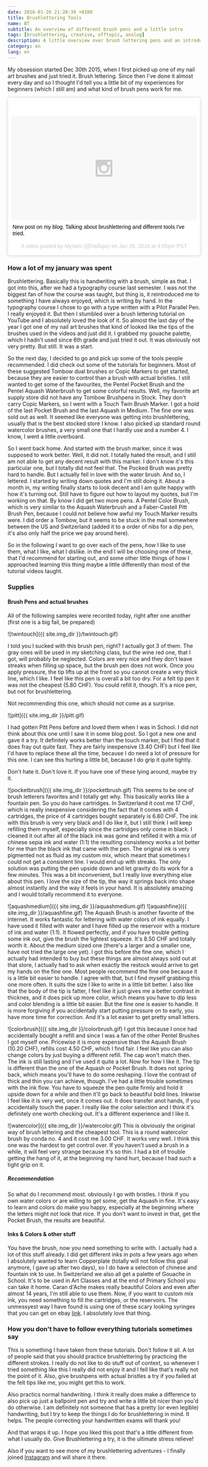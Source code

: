 ```yaml
---
date: 2016-01-26 21:28:39 +0100
title: Brushlettering Tools
name: BT
subtitle: An overview of different brush pens and a little intro
tags: [brushlettering, creative, offtopic, analog]
description: A little overview over brush lettering pens and an introduction for beginners
category: en
lang: en
---
```

My obsession started Dec 30th 2015, when I first picked up one of my nail art brushes and just tried it. Brush lettering. Since then I've done it almost every day and so I thought I'd tell you a little bit of my experiences for beginners (which I still am) and what kind of brush pens work for me.
<!-- more -->

<blockquote class="instagram-media" data-instgrm-captioned data-instgrm-version="6" style=" background:#FFF; border:0; border-radius:3px; box-shadow:0 0 1px 0 rgba(0,0,0,0.5),0 1px 10px 0 rgba(0,0,0,0.15); margin: 1px; max-width:658px; padding:0; width:99.375%; width:-webkit-calc(100% - 2px); width:calc(100% - 2px);"><div style="padding:8px;"> <div style=" background:#F8F8F8; line-height:0; margin-top:40px; padding:28.125% 0; text-align:center; width:100%;"> <div style=" background:url(data:image/png;base64,iVBORw0KGgoAAAANSUhEUgAAACwAAAAsCAMAAAApWqozAAAAGFBMVEUiIiI9PT0eHh4gIB4hIBkcHBwcHBwcHBydr+JQAAAACHRSTlMABA4YHyQsM5jtaMwAAADfSURBVDjL7ZVBEgMhCAQBAf//42xcNbpAqakcM0ftUmFAAIBE81IqBJdS3lS6zs3bIpB9WED3YYXFPmHRfT8sgyrCP1x8uEUxLMzNWElFOYCV6mHWWwMzdPEKHlhLw7NWJqkHc4uIZphavDzA2JPzUDsBZziNae2S6owH8xPmX8G7zzgKEOPUoYHvGz1TBCxMkd3kwNVbU0gKHkx+iZILf77IofhrY1nYFnB/lQPb79drWOyJVa/DAvg9B/rLB4cC+Nqgdz/TvBbBnr6GBReqn/nRmDgaQEej7WhonozjF+Y2I/fZou/qAAAAAElFTkSuQmCC); display:block; height:44px; margin:0 auto -44px; position:relative; top:-22px; width:44px;"></div></div> <p style=" margin:8px 0 0 0; padding:0 4px;"> <a href="https://www.instagram.com/p/BBBZBxpBMLD/" style=" color:#000; font-family:Arial,sans-serif; font-size:14px; font-style:normal; font-weight:normal; line-height:17px; text-decoration:none; word-wrap:break-word;" target="_blank">New post on my blog. Talking about brushlettering and different tools I&#39;ve tried.</a></p> <p style=" color:#c9c8cd; font-family:Arial,sans-serif; font-size:14px; line-height:17px; margin-bottom:0; margin-top:8px; overflow:hidden; padding:8px 0 7px; text-align:center; text-overflow:ellipsis; white-space:nowrap;">A video posted by Myriam (@halfapx) on <time style=" font-family:Arial,sans-serif; font-size:14px; line-height:17px;" datetime="2016-01-27T00:05:35+00:00">Jan 26, 2016 at 4:05pm PST</time></p></div></blockquote>
<script async defer src="//platform.instagram.com/en_US/embeds.js"></script>

### How a lot of my january was spent
Brushlettering. Basically this is handwriting with a brush, simple as that. I got into this, after we had a typography course last semester. I was not the biggest fan of how the course was taught, but thing is, it reintroduced me to something I have always enjoyed, which is writing by hand. In the typography course I chose to go with a type written with a Pilot Parallel Pen. I really enjoyed it. But then I stumbled over a brush lettering tutorial on YouTube and I absolutely loved the look of it.
So almost the last day of the year I got one of my nail art brushes that kind of looked like the tips of the brushes used in the videos and just did it. I grabbed my gouache palette, which I hadn't used since 6th grade and just tried it out. It was obviously not very pretty. But still. It was a start.

So the next day, I decided to go and pick up some of the tools people recommended. I did check out some of the tutorials for beginners. Most of these suggested Tombow dual brushes or Copic Markers to get started, because they are easier to control than a brush with actual bristles. I still wanted to get some of the favourites, the Pentel Pocket Brush and the Pentel Aquash Waterbrush to get some colorful results. Well, my favorite art supply store did not have any Tombow Brushpens in Stock. They don't carry Copic Markers, so I went with a Touch Twin Brush Marker. I got a hold of the last Pocket Brush and the last Aquash in Medium. The fine one was sold out as well. It seemed like everyone was getting into brushlettering, usually that is the best stocked store I know. I also picked up standard round watercolor brushes, a very small one that I hardly use and a number 4. I know, I went a little overboard.

So I went back home. And started with the brush marker, since it was supposed to work better. Well, it did not. I totally hated the result, and I still am not able to get any decent result with this marker. I don't know it's this particular one, but I totally did not feel that. The Pocked Brush was pretty hard to handle. But I actually fell in love with the water brush.
And so, I lettered. I started by writing down quotes and I'm still doing it. About a month in, my writing finally starts to look decent and I am quite happy with how it's turning out. Still have to figure out how to layout my quotes, but I'm working on that. By know I did get two more pens. A Pentel Color Brush, which is very similar to the Aquash Waterbrush and a Faber-Castell Pitt Brush Pen, because I could not believe how awful my Touch Marker results were. I did order a Tombow, but it seems to be stuck in the mail somewhere between the US and Switzerland (added it to a order of nibs for a dip pen, it's also only half the price we pay around here).

So in the following I want to go over each of the pens, how I like to use them, what I like, what I dislike. in the end I will be choosing one of these, that I'd recommend for starting out, and some other little things of how I approached learning this thing maybe a little differently than most of the tutorial videos taught.

### Supplies

#### Brush Pens and actual brushes
All of the following samples were recorded today, right after one another (first one is a big fail, be prepared)

![twintouch]({{ site.img_dir }}/twintouch.gif)

I told you I sucked with this brush pen, right? I actually got 3 of them. The gray ones will be used in my sketching class, but the wine red one, that I got, will probably be neglected. Colors are very nice and they don't leave streaks when filling up space, but the brush pen does not work. Once you apply pressure, the tip lifts up at the front so you cannot create a very thick line, which I like. I feel like this pen is overall a bit too dry. For a felt tip pen it was not the cheapest (5.80 CHF). You could refill it, though. It's a nice pen, but not for brushlettering.

Not recommending this one, which should not come as a surprise.

![pitt]({{ site.img_dir }}/pitt.gif)

I had gotten Pitt Pens before and loved them when I was in School. I did not think about this one until I saw it in some blog post. So I got a new one and gave it a try. It definitely works better than the touch marker, but I find that it does fray out quite fast. They are fairly inexpensive (3.40 CHF) but I feel like I'd have to replace these all the time, because I do need a lot of pressure for this one. I can see this hurting a little bit, because I do grip it quite tightly.

Don't hate it. Don't love it. If you have one of these lying around, maybe try it.

![pocketbrush]({{ site.img_dir }}/pocketbrush.gif)
This seems to be one of brush letterers favorites and I totally get why. This basically works like a fountain pen. So you do have cartridges. In Switzerland it cost me 17 CHF, which is really inexpensive considering the fact that it comes with 4 cartridges, the price of 4 cartridges bought separately is 6.80 CHF. The ink with this brush is very very black and I do like it, but I still think I will keep refilling them myself, especially since the cartridges only come in black. I cleaned it out after all of the black ink was gone and refilled it with a mix of chinese sepia ink and water (1:1) the resulting consistency works a lot better for me than the black ink that came with the pen. The original ink is very pigmented not as fluid as my custom mix, which meant that sometimes I could not get a consistent line. I would end up with streaks. The only solution was putting the pen upside down and let gravity do its work for a few minutes. This was a bit inconvenient, but I really love everything else about this pen. I love the size of the tip, the way it springs back into shape almost instantly and the way it feels in your hand. It is absolutely amazing and I would totally recommend it to everyone.

![aquashmedium]({{ site.img_dir }}/aquashmedium.gif)
![aquashfine]({{ site.img_dir }}/aquashfine.gif)
The Aquash Brush is another favorite of the internet. It works fantastic for lettering with water colors of ink equally. I have used it filled with water and I have filled up the reservoir with a mixture of ink and water (1:1). It flowed perfectly, and if you have trouble getting some ink out, give the brush the lightest squeeze.
It's 8.50 CHF and totally worth it.
About the medium sized one (there's a larger and a smaller one, have not tried the large one yet). I got this before the fine one, which I actually had intended to buy but these things are almost always sold out at that store, I actually had to ask when exactly the restock would arrive to get my hands on the fine one. Most people recommend the fine one because it is a little bit easier to handle. I agree with that, but I find myself grabbing this one more often. It suits the size I like to write in a little bit better. I also like that the body of the tip is fatter, I feel like it just gives me a better contrast in thicknes, and it does pick up more color, which means you have to dip less and color blending is a little bit easier. But the fine one is easier to handle. It is more forgiving if you accidentally start putting pressure on to early, you have more time for correction. And it's a lot easier to get pretty small letters.

![colorbrush]({{ site.img_dir }}/colorbrush.gif)
I got this because I once had accidentally bought a refill and since I was a fan of the other Pentel Brushes I got myself one. Pricewise it is more expensive than the Aquash Brush (10.20 CHF), refills cost 4.50 CHF, which I find fair. I feel like you can also change colors by just buying a different refill. The cap won't match then. The ink is still lasting and I've used it quite a lot.
Now for how I like it. The tip is different than the one of the Aquash or Pocket Brush. It does not spring back, which means you'll have to do some reshaping. I love the contrast of thick and thin you can achieve, though. I've had a little trouble sometimes with the ink flow. You have to squeeze the pen quite firmly and hold it upside down for a while and then it'll go back to beautiful bold lines. Inkwise I feel like it is very wet, once it comes out. It does transfer anot hands, if you accidentally touch the paper.
I really like the color selection and I think it's definitely one worth checking out. It's a different experience and I like it.

![watercolor]({{ site.img_dir }}/watercolor.gif)
This is obviously the original way of brush lettering and the cheapest tool. This is a round watercolor brush by conda no. 4 and it cost me 3.00 CHF. It works very well. I think this one was the hardest to get control over. If you haven't used a brush in a while, it will feel very strange because it's so thin. I had a bit of trouble getting the hang of it, at the beginning my hand hurt, because I had such a tight grip on it.

##### Recommendation
So what do I recommend most. obviously I go with bristles. I think if you own water colors or are willing to get some, get the Aquash in fine. It's easy to learn and colors do make you happy, especially at the beginning where the letters might not look that nice. If you don't want to invest in that, get the Pocket Brush, the results are beautiful.

#### Inks & Colors & other stuff
You have the brush, now you need something to write with. I actually had a lot of this stuff already. I did get different inks in pots a few years ago when I absolutely wanted to learn Copperplate (totally will not follow this goal anymore, I gave up after two days), so I do have a selection of chinese and fountain ink to use. In Switzerland we also all get a palette of Gouache in School. It's to be used in Art Classes and at the end of Primary School you can take it home. Caran d'Ache makes really beautiful Colors and even after almost 14 years, I'm still able to use them.
Now, if you want to custom mix ink, you need something to fill the cartridges, or the reservoirs. The unmessyest way I have found is using one of these scary looking syringes that you can get on ebay [link](http://www.ebay.com/itm/321912284779?_trksid=p2060353.m2749.l2649&var=510859676126&ssPageName=STRK%3AMEBIDX%3AIT). I absolutely love that thing.

### How you don't have to follow everything tutorials sometimes say
This is something I have taken from these tutorials. Don't follow it all. A lot of people said that you should practice brushlettering by practicing the different strokes. I really do not like to do stuff out of context, so whenever I tried something like this I really did not enjoy it and I fell like that's really not the point of it. Also, give brushpens with actual bristles a try if you failed at the felt tips like me, you might get this to work.

Also practics normal handwriting. I think it really does make a difference to also pick up just a ballpoint pen and try and write a little bit nicer than you'd do otherwise. I am definitely not someone that has a pretty (or even legible) handwriting, but I try to keep the things I do for brushlettering in mind. It helps. The people correcting your handwritten exams will thank you!

And that wraps it up. I hope you liked this post that's a little different from what I usually do.
Give Brushlettering a try, it is the ultimate stress relieve!

Also if you want to see more of my brushlettering adventures - I finally joined [Instagram](https://www.instagram.com/halfapx/) and will share it there.